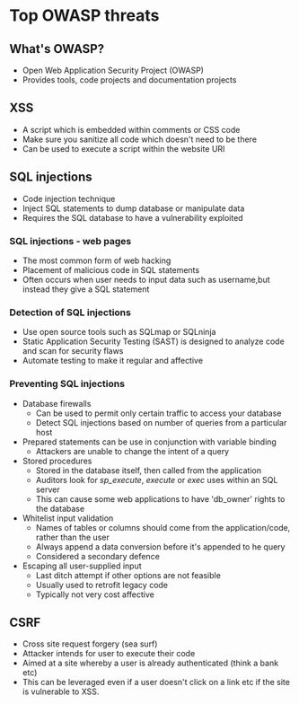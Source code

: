 <!-- cSpell:ignore  OWASP,CSRF,SQLninja,SQLmap,SAST,-->

# Top OWASP threats

## What's OWASP?

* Open Web Application Security Project (OWASP)
* Provides tools, code projects and documentation projects

## XSS

* A script which is embedded within comments or CSS code
* Make sure you sanitize all code which doesn't need to be there
* Can be used to execute a script within the website URI

## SQL injections

* Code injection technique
* Inject SQL statements to dump database or manipulate data
* Requires the SQL database to have a vulnerability exploited

### SQL injections - web pages

* The most common form of web hacking
* Placement of malicious code in SQL statements
* Often occurs when user needs to input data such as username,but instead they give a SQL statement

### Detection of SQL injections 

* Use open source tools such as SQLmap or SQLninja
* Static Application Security Testing (SAST) is designed to analyze code and scan for security flaws
* Automate testing to make it regular and affective

### Preventing SQL injections 

* Database firewalls 
    * Can be used to permit only certain traffic to access your database
    * Detect SQL injections based on number of queries from a particular host 
* Prepared statements can be use in conjunction with variable binding
    * Attackers are unable to change the intent of a query
* Stored procedures
    * Stored in the database itself, then called from the application
    * Auditors look for *sp_execute*, *execute* or *exec* uses within an SQL server
    * This can cause some web applications to have 'db_owner' rights to the database
* Whitelist input validation
    * Names of tables or columns should come from the application/code, rather than the user
    * Always append a data conversion before it's appended to he query
    * Considered a secondary defence
* Escaping all user-supplied input
    * Last ditch attempt if other options are not feasible
    * Usually used to retrofit legacy code
    * Typically not very cost affective

## CSRF

* Cross site request forgery (sea surf)
* Attacker intends for user to execute their code
* Aimed at a site whereby a user is already authenticated (think a bank etc)
* This can be leveraged even if a user doesn't click on a link etc if the site is vulnerable to XSS.